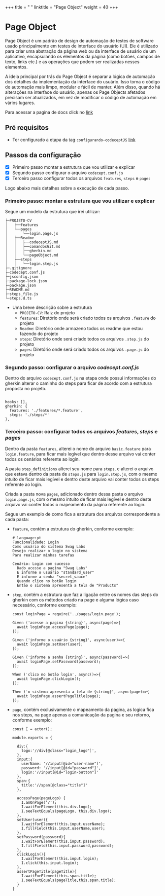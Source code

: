 +++
title = " "
linktitle = "Page Object"
weight = 40
+++

# Page Object

Page Object é um padrão de design de automação de testes de software usado principalmente em testes de interface do usuário (UI). Ele é utilizado para criar uma abstração da página web ou da interface de usuário de um aplicativo, encapsulando os elementos da página (como botões, campos de texto, links etc.) e as operações que podem ser realizadas nesses elementos.

A ideia principal por trás do Page Object é separar a lógica de automação dos detalhes da implementação da interface do usuário. Isso torna o código de automação mais limpo, modular e fácil de manter. Além disso, quando há alterações na interface do usuário, apenas os Page Objects afetados precisam ser atualizados, em vez de modificar o código de automação em vários lugares.

Para acessar a pagina de docs click no [link](https://codecept.io/pageobjects/)

## Pré requisitos

* Ter configurado a etapa da tag `configurando-codeceptJS` [link](./codeceptJS.md)

## Passos da configuração
- [X] Primeiro passo montar a estrutura que vou utilizar e explicar
- [X] Segundo passo configurar o arquivo `codecept.conf.js`
- [X] Terceiro passo configurar todos os arquivos `features`, `steps` e `pages`

Logo abaixo mais detalhes sobre a execução de cada passo.

### Primeiro passo: montar a estrutura que vou utilizar e explicar

Segue um modelo da estrutura que irei utilizar:
```
├─PROJETO-CV
│   ├──features
│   └──pages
│       └──login.page.js   
│   ├──Readme
│   │   ├──codeceptJS.md
│   │   ├──comandosGit.md
│   │   ├──gherkin.md      
│   │   └──pageObject.md   
│   ├──steps
│   │   └──login.step.js         
├─.gitignore
├─codecept.conf.js
├─jsconfig.json
├─package-lock.json
├─package.json
├─README.md   
├─steps_file.js
└─steps.d.ts
```
* Uma breve descrição sobre a estrutura
  * `PROJETO-CV`: Raiz do projeto
  * `features`: Diretório onde será criado todos os arquivos `.feature` do projeto
  * `Readme`: Diretório onde armazeno todos os readme que estou fazendo do projeto
  * `steps`: Diretório onde será criado todos os arquivos `.step.js` do projeto
  * `pages`: Diretório onde será criado todos os arquivos `.page.js` do projeto

### Segundo passo: configurar o arquivo ***codecept.conf.js***

 Dentro do arquivo `codecept.conf.js` na etapa onde possui informações do gherkin alterar o caminho do steps para ficar de acordo com a estrutura proposta no projeto.
  ```
  
  hooks: [],
  gherkin: {
    features: './features/*.feature',
    steps: './steps/*'
  },
  ```

### Terceiro passo: configurar todos os arquivos ***features***, ***steps*** e ***pages***

Dentro da pasta `features`, alterei o nome do arquivo `basic.feature` para `login.feature`, para ficar mais legível que dentro desse arquivo vai conter todos os cenários referente ao login.

A pasta `step_definitions` alterei seu nome para `steps`, e alterei o arquivo que estava dentro da pasta de `steps.js` para `login.step.js`, com o mesmo intuito de ficar mais legível e dentro deste arquivo vai conter todos os steps referente ao login.

Criada a pasta nova `pages`, adicionado dentro dessa pasta o arquivo `login.page.js`, com o mesmo intuito de ficar mais legível e dentro deste arquivo vai conter todos o mapeamento da página referente ao login.

Segue um exemplo de como fica a estrutura dos arquivos correspondente a cada pasta:
* `feature`, contém a estrutura do gherkin, conforme exemplo:
  ```
  # language:pt
  Funcionalidade: Login
  Como usuário do sistema Swag Labs
  Desejo realizar o login no sistema
  Para realizar minhas tarefas

  Cenário: Login com sucesso
    Dado acesse a pagina "Swag Labs"
    E informe o usuário "standard_user"
    E informe a senha "secret_sauce"
    Quando clico no botão login
    Então o sistema apresenta a tela de "Products"
  ```
* `step`, contém a estrutura que faz a ligação entre os nomes das steps do gherkin com os métodos criado na page e alguma lógica caso necessário, conforme exemplo:
  ```
  const loginPage = require('../pages/login.page');

  Given ('acesse a pagina {string}', async(page)=>{
    await loginPage.accessPage(page);
  });

  Given ('informe o usuário {string}', async(user)=>{
    await loginPage.setUser(user);
  });

  Given ('informe a senha {string}', async(password)=>{
    await loginPage.setPassword(password);
  });

  When ('clico no botão login', async()=>{
    await loginPage.clickLogin();
  });

  Then ('o sistema apresenta a tela de {string}', async(page)=>{
    await loginPage.assertPageTitle(page);
  });
  ```
* `page`, contém exclusivamente o mapeamento da página, as logica fica nos steps, na page apenas a comunicação da pagina e seu retorno, conforme exemplo:
    ```
    const I = actor();

    module.exports = {

      div:{
        logo:'//div[@class="login_logo"]',
      }, 
      input:{
        userName: '//input[@id="user-name"]',
        password: '//input[@id="password"]',
        login:'//input[@id="login-button"]'
      },
      span:{
        title:'//span[@class="title"]'
      },
  
      accessPage(pageLogo) {
        I.amOnPage('/');
        I.waitForElement(this.div.logo);
        I.seeTextEquals(pageLogo, this.div.logo);
      },
      setUser(user){
        I.waitForElement(this.input.userName);
        I.fillField(this.input.userName,user);
      },
      setPassword(password){
        I.waitForElement(this.input.password);
        I.fillField(this.input.password,password);
      },
      clickLogin(){
        I.waitForElement(this.input.login);
        I.click(this.input.login);
      },
      assertPageTitle(pageTitle){
        I.waitForElement(this.span.title);
        I.seeTextEquals(pageTitle,this.span.title);
      }
    }
    ```

